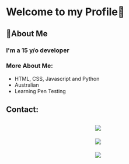 
<h1> Welcome to my Profile👋</h1>

<h2> 🚀About Me </h2>

<h3> I'm a 15 y/o developer <h3>
  
  <h3>More About Me:</h3>
   
  - HTML, CSS, Javascript and Python
  - Australian
  - Learning Pen Testing 
  <h2> Contact: <h2> 
    
  
  
  <p align="center">
  <img src="https://discord.c99.nl/widget/theme-3/562537207517413376.png"/>
  </p>
  
  <p align="center">
  <img src="https://github-readme-stats.vercel.app/api?username=MasterPanda61&show_icons=true&theme=tokyonight"/>
</p>
    
 <p align="center">
   <img src="https://komarev.com/ghpvc/?username=MasterPanda61&style=flat&color=red" />
             </p>

  
